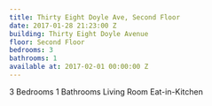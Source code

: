 ```yaml
---
title: Thirty Eight Doyle Ave, Second Floor
date: 2017-01-28 21:23:00 Z
building: Thirty Eight Doyle Avenue
floor: Second Floor
bedrooms: 3
bathrooms: 1
available at: 2017-02-01 00:00:00 Z
---
```


3 Bedrooms
1 Bathrooms
Living Room
Eat-in-Kitchen